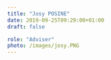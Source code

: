 ```yaml
---
title: "Josy POSINE"
date: 2019-09-25T09:29:00+01:00
draft: false

role: "Adviser"
photo: /images/josy.PNG
---
```


